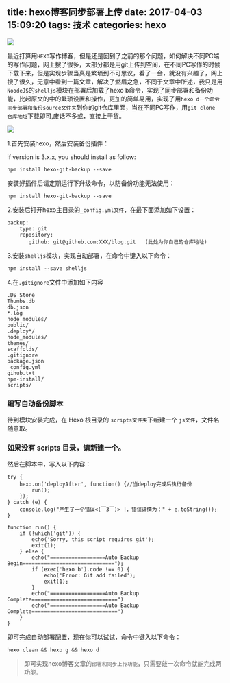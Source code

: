 title: hexo博客同步部署上传
date: 2017-04-03 15:09:20
tags: 技术
categories: hexo
---
![](http://upload-images.jianshu.io/upload_images/811360-31e968ac19f8fe3b.png?imageMogr2/auto-orient/strip%7CimageView2/2/w/1240)

最近打算用`HEXO`写作博客，但是还是回到了之前的那个问题，如何解决不同PC端的写作问题，网上搜了很多，大部分都是用git上传到空间，在不同PC写作的时候下载下来，但是实现步骤当真是繁琐到不可思议，看了一会，就没有兴趣了，网上搜了很久，无意中看到一篇文章，解决了燃眉之急，不同于文章中所述，我只是用`NoodeJS`的`shelljs`模块在部署后加载了hexo b命令，实现了同步部署和备份功能，比起原文的中的繁琐设置和操作，更加的简单易用，实现了用`hexo d一个命令同步部署和备份source文件夹`到你的git仓库里面，当在不同PC写作，用`git clone  仓库地址`下载即可,废话不多或，直接上干货。

![](http://upload-images.jianshu.io/upload_images/811360-136f1c0598e572fd.png?imageMogr2/auto-orient/strip%7CimageView2/2/w/1240)

1.首先安装hexo，然后安装备份插件：

if version is 3.x.x, you should install as follow:
```
npm install hexo-git-backup --save
```
安装好插件后请定期运行下升级命令，以防备份功能无法使用：
```
npm install hexo-git-backup --save
```

2.安装后打开hexo主目录的`_config.yml文件`，在最下面添加如下设置：
```
backup:
    type: git
    repository:
       github: git@github.com:XXX/blog.git   (此处为你自己的仓库地址)
```

3.安装`shelljs`模块，实现自动部署，在命令中键入以下命令：
```
npm install --save shelljs
```

4.在`.gitignore`文件中添加如下内容
```
.DS_Store
Thumbs.db
db.json
*.log
node_modules/
public/
.deploy*/
node_modules/
themes/
scaffolds/
.gitignore
package.json
_config.yml
gihub.txt
npm-install/
scripts/
```
### 编写自动备份脚本

待到模块安装完成，在 Hexo 根目录的 `scripts文件夹`下新建一个 `js文件`，文件名随意取。

### 如果没有 scripts 目录，请新建一个。

然后在脚本中，写入以下内容：
```
try {
	hexo.on('deployAfter', function() {//当deploy完成后执行备份
		run();
	});
} catch (e) {
	console.log("产生了一个错误<(￣3￣)> !，错误详情为：" + e.toString());
}

function run() {
	if (!which('git')) {
		echo('Sorry, this script requires git');
		exit(1);
	} else {
		echo("==================Auto Backup Begin==============================");
		if (exec('hexo b').code !== 0) {
			echo('Error: Git add failed');
			exit(1);
		}
		echo("==================Auto Backup Complete============================")
		echo("==================Auto Backup Complete============================")
	}
}
```

即可完成自动部署配置，现在你可以试试，命令中键入以下命令：
```
hexo clean && hexo g && hexo d
```

>即可实现hexo博客文章的`部署和同步上传功能`，只需要敲一次命令就能完成两功能.